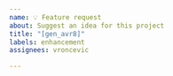 ```yaml
---
name: 💡 Feature request
about: Suggest an idea for this project
title: "[gen_avr8]"
labels: enhancement
assignees: vroncevic

---
```



